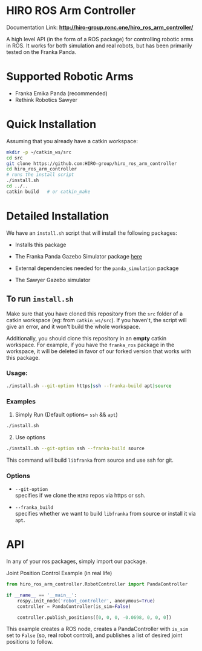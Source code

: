 # HIRO ROS Arm Controller

Documentation Link: **http://hiro-group.ronc.one/hiro_ros_arm_controller/**

A high level API (in the form of a ROS package) for controlling robotic arms in ROS.
It works for both simulation and real robots, but has been primarily tested on the Franka Panda.

# Supported Robotic Arms
- Franka Emika Panda (recommended)
- Rethink Robotics Sawyer

# Quick Installation
Assuming that you already have a catkin workspace:
```sh
mkdir -p ~/catkin_ws/src
cd src
git clone https://github.com:HIRO-group/hiro_ros_arm_controller
cd hiro_ros_arm_controller
# runs the install script
./install.sh
cd ../..
catkin build   # or catkin_make
```

# Detailed Installation

We have an `install.sh` script that will install the following packages:

- Installs this package

- The Franka Panda Gazebo Simulator package [here](https://github.com/HIRO-group/panda_simulation)

- External dependencies needed for the `panda_simulation` package

- The Sawyer Gazebo simulator

## To run `install.sh`
Make sure that you have cloned this repository from the `src` folder of a catkin workspace (eg: from `catkin_ws/src`). If you haven't, the script will give an error, and it won't build the whole workspace.

Additionally, you should clone this repository in an **empty** catkin workspace. For example, if you have the `franka_ros` package in the workspace, it will be deleted in favor of our forked version that works with this package.

### Usage:
```sh
./install.sh --git-option https|ssh --franka-build apt|source
```


### Examples
1. Simply Run (Default options= `ssh` && `apt`)
```sh
./install.sh
```

2. Use options
```sh
./install.sh --git-option ssh --franka-build source
```
This command will build `libfranka` from source and use ssh for git.

### Options
- `--git-option` <br>
specifies if we clone the `HIRO` repos via https or ssh.

- `--franka_build` <br>
specifies whether we want to build `libfranka` from source or install it via `apt`.

# API
In any of your ros packages, simply import our package.

Joint Position Control Example (in real life)
```py
from hiro_ros_arm_controller.RobotController import PandaController

if __name__ == '__main__':
    rospy.init_node('robot_controller', anonymous=True)
    controller = PandaController(is_sim=False)

    controller.publish_positions([0, 0, 0, -0.0698, 0, 0, 0])
```

This example creates a ROS node, creates a PandaController with `is_sim` set to `False` (so, real robot control), and publishes a list of desired joint positions to follow.
